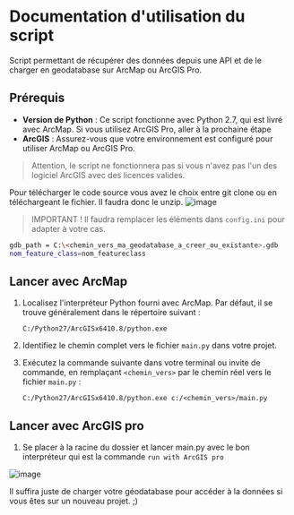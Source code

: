 # Documentation d'utilisation du script

Script permettant de récupérer des données depuis une API et de le charger en geodatabase sur ArcMap ou ArcGIS Pro.

## Prérequis
- **Version de Python** : Ce script fonctionne avec Python 2.7, qui est livré avec ArcMap. Si vous utilisez ArcGIS Pro, aller à la prochaine étape
- **ArcGIS** : Assurez-vous que votre environnement est configuré pour utiliser ArcMap ou ArcGIS Pro.

> Attention, le script ne fonctionnera pas si vous n'avez pas l'un des logiciel ArcGIS avec des licences valides.

Pour télécharger le code source vous avez le choix entre git clone ou en téléchargeant le fichier. Il faudra donc le unzip. 
![image](https://github.com/user-attachments/assets/09df2a58-7a00-4110-b7ca-de9224f563f9)

> IMPORTANT ! Il faudra remplacer les éléments dans `config.ini` pour adapter à votre cas. 
```bash
gdb_path = C:\<chemin_vers_ma_geodatabase_a_creer_ou_existante>.gdb
nom_feature_class=nom_featureclass
```

## Lancer avec ArcMap
1. Localisez l'interpréteur Python fourni avec ArcMap. Par défaut, il se trouve généralement dans le répertoire suivant :
    ```
    C:/Python27/ArcGISx6410.8/python.exe
    ```
2. Identifiez le chemin complet vers le fichier `main.py` dans votre projet.

3. Exécutez la commande suivante dans votre terminal ou invite de commande, en remplaçant `<chemin_vers>` par le chemin réel vers le fichier `main.py` :
    ```
    C:/Python27/ArcGISx6410.8/python.exe c:/<chemin_vers>/main.py
    ```

## Lancer avec ArcGIS pro

1. Se placer à la racine du dossier et lancer main.py avec le bon interpréteur qui est la commande `run with ArcGIS pro`

![image](https://github.com/user-attachments/assets/ffa715bd-7e2e-4592-aeae-4ae720c3b114)

Il suffira juste de charger votre géodatabase pour accéder à la données si vous êtes sur un nouveau projet. ;) 

